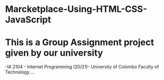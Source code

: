 # Marcketplace-Using-HTML-CSS-JavaScript


<h1>This is a Group Assignment project given by our university</h1>
      -IA 2104 - Internet Programming (20/21)-
      University of Colombo
      Faculty of Technology....
